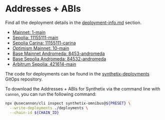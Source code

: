 # Addresses + ABIs

Find all the deployment details in the [deployment-info.md](deployment-info.md "mention") section.&#x20;

* [Mainnet: 1-main](../deployment-info/1-main.md "mention")
* [Sepolia: 11155111-main](../deployment-info/11155111-main.md "mention")
* [Sepolia Carina: 11155111-carina](../deployment-info/11155111-carina.md "mention")
* [Optimism Mainnet: 10-main](../deployment-info/10-main.md "mention")
* [Base Mainnet Andromeda: 8453-andromeda](../deployment-info/8453-andromeda.md "mention")
* [Base Sepolia Andromeda: 84532-andromeda](../deployment-info/84532-andromeda.md "mention")
* [Arbitrum Sepolia: 421614-main](../deployment-info/421614-main.md "mention")

The code for deployments can be found in the [synthetix-deployments](https://github.com/synthetixio/synthetix-deployments) GitOps repository.

To download the Addresses + ABIs for Synthetix via the command line with `cannon`, you can run the following command:

```sh
npx @usecannon/cli inspect synthetix-omnibus@${PRESET} \
  --write-deployments ./deployments \
  --chain-id ${CHAIN_ID}
```
